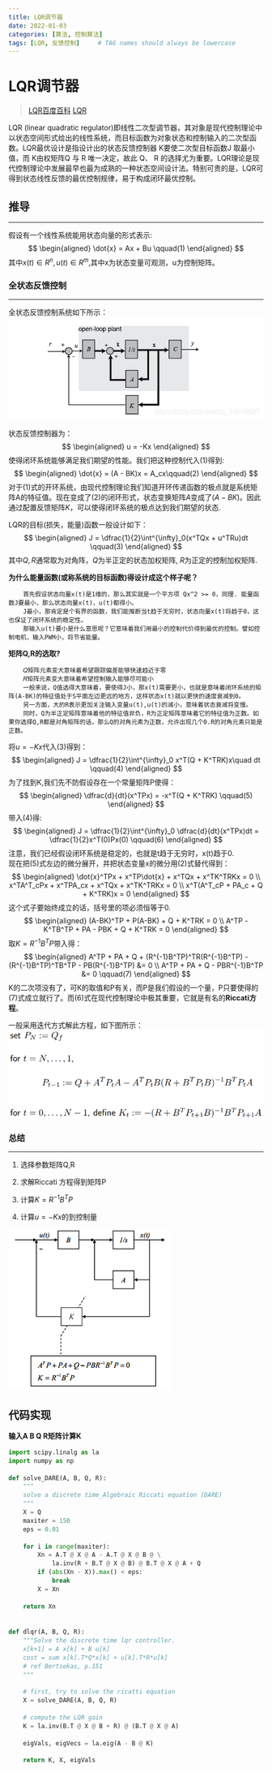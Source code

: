 ```yaml
---
title: LQR调节器
date: 2022-01-03
categories: [算法, 控制算法]
tags: [LQR, 反馈控制]     # TAG names should always be lowercase
---
```


# LQR调节器

>  [LQR百度百科](https://baike.baidu.com/item/LQR/3051601?fr=aladdin)
>  [LQR](https://blog.csdn.net/heyijia0327/article/details/39270597)
> 
LQR (linear quadratic regulator)即线性二次型调节器，其对象是现代控制理论中以状态空间形式给出的线性系统，而目标函数为对象状态和控制输入的二次型函数。LQR最优设计是指设计出的状态反馈控制器 K要使二次型目标函数J 取最小值，而 K由权矩阵Q 与 R 唯一决定，故此 Q、 R 的选择尤为重要。LQR理论是现代控制理论中发展最早也最为成熟的一种状态空间设计法。特别可贵的是，LQR可得到状态线性反馈的最优控制规律，易于构成闭环最优控制。

## 推导
---
假设有一个线性系统能用状态向量的形式表示:  
$$
\begin{aligned}
    \dot{x} = Ax + Bu \qquad(1)
\end{aligned}
$$
其中$x(t)\in R^n, u(t)\in R^m$,其中x为状态变量可观测，u为控制矩阵。

### **全状态反馈控制**  
---
全状态反馈控制系统如下所示：  
![open_loop](../../assets/img/open_loop_controll.png)

状态反馈控制器为：
$$
\begin{aligned}
    u = -Kx
\end{aligned}
$$
使得闭环系统能够满足我们期望的性能。我们把这种控制代入$(1)$得到:
$$
\begin{aligned}
    \dot{x} = (A - BK)x = A_cx\qquad(2)
\end{aligned}
$$
对于$(1)$式的开环系统，由现代控制理论我们知道开环传递函数的极点就是系统矩阵A的特征值。现在变成了$(2)$的闭环形式，状态变换矩阵$A$变成了$(A-BK)$。因此通过配置反馈矩阵$K$，可以使得闭环系统的极点达到我们期望的状态.  

LQR的目标(损失，能量)函数一般设计如下：
$$
\begin{aligned}
    J = \dfrac{1}{2}\int^{\infty}_0(x^TQx + u^TRu)dt \qquad(3)
\end{aligned}
$$
其中$Q,R$通常取为对角阵，$Q$为半正定的状态加权矩阵, $R$为正定的控制加权矩阵.  

**为什么能量函数(或称系统的目标函数)得设计成这个样子呢？**
```text
    首先假设状态向量x(t)是1维的，那么其实就是一个平方项 Qx^2 >= 0，同理. 能量函数J要最小，那么状态向量x(t)，u(t)都得小。
    J最小，那肯定是个有界的函数，我们能推断当t趋于无穷时，状态向量x(t)将趋于0，这也保证了闭环系统的稳定性。
    那输入u(t)要小是什么意思呢？它意味着我们用最小的控制代价得到最优的控制。譬如控制电机，输入PWM小，将节省能量。
```
**矩阵Q,R的选取?**
```text
    𝑄矩阵元素变大意味着希望跟踪偏差能够快速趋近于零  
    𝑅矩阵元素变大意味着希望控制输入能够尽可能小
    一般来说，Q值选得大意味着，要使得J小，那x(t)需要更小，也就是意味着闭环系统的矩阵(A-BK)的特征值处于S平面左边更远的地方，这样状态x(t)就以更快的速度衰减到0。
    另一方面，大的R表示更加关注输入变量u(t),u(t)的减小，意味着状态衰减将变慢。
    同时，Q为半正定矩阵意味着他的特征值非负，R为正定矩阵意味着它的特征值为正数。如果你选择Q,R都是对角矩阵的话，那么Q的对角元素为正数，允许出现几个0.R的对角元素只能是正数。
```
将$u = -Kx$代入$(3)$得到：
$$
\begin{aligned}
    J = \dfrac{1}{2}\int^{\infty}_0 x^T(Q + K^TRK)x\quad dt \qquad(4)
\end{aligned}
$$
为了找到K,我们先不防假设存在一个常量矩阵P使得：
$$
\begin{aligned}
    \dfrac{d}{dt}(x^TPx) = -x^T(Q + K^TRK) \qquad(5)
\end{aligned}
$$
带入$(4)$得: 
$$
\begin{aligned}
    J = \dfrac{1}{2}\int^{\infty}_0 \dfrac{d}{dt}(x^TPx)dt = \dfrac{1}{2}x^T(0)Px(0) \qquad(6)
\end{aligned}
$$
注意，我们已经假设闭环系统是稳定的，也就是t趋于无穷时，x(t)趋于0.  
现在把(5)式左边的微分展开，并把状态变量x的微分用(2)式替代得到：  
$$
\begin{aligned}
    \dot{x}^TPx + x^TP\dot{x} + x^TQx + x^TK^TRKx = 0 \\
    x^TA^T_cPx + x^TPA_cx + x^TQx + x^TK^TRKx = 0 \\
    x^T(A^T_cP + PA_c + Q + K^TRK)x = 0
\end{aligned}
$$
这个式子要始终成立的话，括号里的项必须恒等于0.
$$
\begin{aligned}
    (A-BK)^TP + P(A-BK) + Q + K^TRK = 0 \\
    A^TP - K^TB^TP + PA - PBK + Q + K^TRK = 0
\end{aligned}
$$
取$K=R^{-1}B^TP$带入得：
$$
\begin{aligned}
    A^TP + PA + Q + (R^{-1}B^TP)^TR(R^{-1}B^TP) - (R^{-1}B^TP)^TB^TP - PB(R^{-1}B^TP) &= 0 \\
    A^TP + PA + Q - PBR^{-1}B^TP &= 0 \qquad(7)
\end{aligned}
$$
K的二次项没有了，可K的取值和P有关，而P是我们假设的一个量，P只要使得的(7)式成立就行了。而(6)式在现代控制理论中极其重要，它就是有名的**Riccati方程**。

一般采用迭代方式解此方程，如下图所示：  
![dlqr](../../assets/img/dlqr.png)

### 总结
---
1. 选择参数矩阵Q,R

2. 求解Riccati 方程得到矩阵P

3. 计算$K=R^{-1}B^TP$  

4. 计算$u = -Kx$的到控制量

![lqrt](../../assets/img/lqr_structure.png)

## 代码实现
**输入A B Q R矩阵计算K**
```python
import scipy.linalg as la
import numpy as np

def solve_DARE(A, B, Q, R):
    """
    solve a discrete time_Algebraic Riccati equation (DARE)
    """
    X = Q
    maxiter = 150
    eps = 0.01

    for i in range(maxiter):
        Xn = A.T @ X @ A - A.T @ X @ B @ \
            la.inv(R + B.T @ X @ B) @ B.T @ X @ A + Q
        if (abs(Xn - X)).max() < eps:
            break
        X = Xn

    return Xn


def dlqr(A, B, Q, R):
    """Solve the discrete time lqr controller.
    x[k+1] = A x[k] + B u[k]
    cost = sum x[k].T*Q*x[k] + u[k].T*R*u[k]
    # ref Bertsekas, p.151
    """

    # first, try to solve the ricatti equation
    X = solve_DARE(A, B, Q, R)

    # compute the LQR gain
    K = la.inv(B.T @ X @ B + R) @ (B.T @ X @ A)

    eigVals, eigVecs = la.eig(A - B @ K)

    return K, X, eigVals

```
